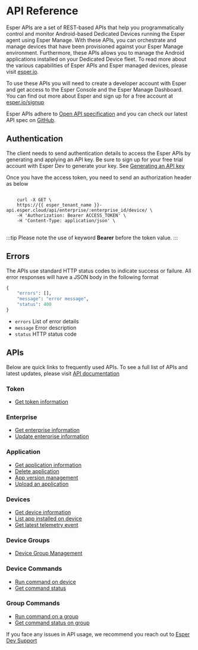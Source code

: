 # API Reference

Esper APIs are a set of REST-based APIs that help you programmatically control and monitor Android-based Dedicated Devices running the Esper agent using Esper Manage. With these APIs, you can orchestrate and manage devices that have been provisioned against your Esper Manage environment. Furthermore, these APIs allows you to manage the Android applications installed on your Dedicated Device fleet. To read more about the various capabilities of Esper APIs and Esper managed devices, please visit [esper.io](https://www.esper.io).

To use these APIs you will need to create a developer account with Esper and get access to the Esper Console and the Esper Manage Dashboard. You can find out more about Esper and sign up for a free account at [esper.io/signup](https://www.esper.io/signup)

Esper APIs adhere to [Open API specification](https://swagger.io/docs/specification/about/) and you can check our latest API spec on [GitHub](https://github.com/esper-io/esper-api-spec).

## Authentication

The client needs to send authentication details to access the Esper APIs by generating and applying an API key. Be sure to sign up for your free trial account with Esper Dev to generate your key. See [Generating an API key](./module/genapikey.md)

Once you have the access token, you need to send an authorization header as below

<div class="language-sh">
<pre>
<code>
    curl -X GET \
    https://{{ esper_tenant_name }}-api.esper.cloud/api/enterprise/:enterprise_id/device/ \
    -H 'Authorization: Bearer ACCESS_TOKEN' \
    -H 'Content-Type: application/json' \
</code>
</pre>
</div>

:::tip
Please note the use of keyword **Bearer** before the token value.
:::

## Errors

The APIs use standard HTTP status codes to indicate success or failure. All error responses will have a JSON body in the following format

```python
{
    "errors": [],
    "message": "error message",
    "status": 400
}
```

- `errors` List of error details
- `message` Error description
- `status` HTTP status code

## APIs

Below are quick links to frequently used APIs. To see a full list of APIs and latest updates, please visit [API documentation](https://api.esper.io)

### Token

- [Get token information](https://api.esper.io/#tag/Token)

### Enterprise

- [Get enterprise information](https://api.esper.io/#tag/Enterprise)
- [Update enterprise information](https://api.esper.io/#operation/partialUpdateEnterprise)

### Application

- [Get application information](https://api.esper.io/#tag/Application)
- [Delete application](https://api.esper.io/#operation/deleteApplication)
- [App version management](https://api.esper.io/#operation/getAppVersions)
- [Upload an application](https://api.esper.io/#operation/upload)

### Devices

- [Get device information](https://api.esper.io/#tag/Device)
- [List app installed on device](https://api.esper.io/#operation/getAppInstalls)
- [Get latest telemetry event](https://api.esper.io/#operation/getDeviceEvent)

### Device Groups

- [Device Group Management](https://api.esper.io/#tag/Device-Group)

### Device Commands

- [Run command on device](https://api.esper.io/#operation/runCommand)
- [Get command status](https://api.esper.io/#operation/getCommand)

### Group Commands

- [Run command on a group](https://api.esper.io/#operation/runGroupCommand)
- [Get command status on group](https://api.esper.io/#operation/getGroupCommand)

If you face any issues in API usage, we recommend you reach out to [Esper Dev Support](./support.md)
